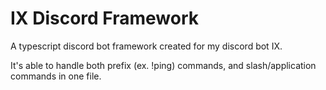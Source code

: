 # IX Discord Framework

A typescript discord bot framework created for my discord bot IX.

It's able to handle both prefix (ex. !ping) commands, and slash/application commands in one file.